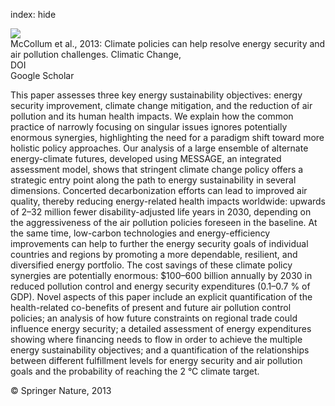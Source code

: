 index: hide

<div class="Citation">
    <div class="Citation-thumb CitationThumb-linked"  data-href="https://doi.org/10.1007/s10584-013-0710-y">
      <img src="https://static.claimspace.cloud/climate-study-static/refs/thumbs/12/McCollum_et_al_2013-thumb.png" />
    </div>

  <div class="Citation-body">
    <div class="Citation-text">McCollum et al., 2013: Climate policies can help resolve energy security and air pollution challenges. <span class="Article-journal">Climatic Change, </span><span class="Article-volume"></span></div>
    <div class="Citation-links">
      <div class="CitationLink" data-href="https://doi.org/10.1007/s10584-013-0710-y">
        <div class="CitationLink-icon CitationLink-Doi"></div>
        <div class="CitationLink-text">DOI</div>
      </div>
      <div class="CitationLink" data-href="https://scholar.google.com/scholar?q=10.1007/s10584-013-0710-y">
        <div class="CitationLink-icon CitationLink-Scholar"></div>
        <div class="CitationLink-text">Google Scholar</div>
      </div>
    </div>
  </div>
</div>

This paper assesses three key energy sustainability objectives: energy security improvement, climate change mitigation, and the reduction of air pollution and its human health impacts. We explain how the common practice of narrowly focusing on singular issues ignores potentially enormous synergies, highlighting the need for a paradigm shift toward more holistic policy approaches. Our analysis of a large ensemble of alternate energy-climate futures, developed using MESSAGE, an integrated assessment model, shows that stringent climate change policy offers a strategic entry point along the path to energy sustainability in several dimensions. Concerted decarbonization efforts can lead to improved air quality, thereby reducing energy-related health impacts worldwide: upwards of 2–32 million fewer disability-adjusted life years in 2030, depending on the aggressiveness of the air pollution policies foreseen in the baseline. At the same time, low-carbon technologies and energy-efficiency improvements can help to further the energy security goals of individual countries and regions by promoting a more dependable, resilient, and diversified energy portfolio. The cost savings of these climate policy synergies are potentially enormous: $100–600 billion annually by 2030 in reduced pollution control and energy security expenditures (0.1–0.7 % of GDP). Novel aspects of this paper include an explicit quantification of the health-related co-benefits of present and future air pollution control policies; an analysis of how future constraints on regional trade could influence energy security; a detailed assessment of energy expenditures showing where financing needs to flow in order to achieve the multiple energy sustainability objectives; and a quantification of the relationships between different fulfillment levels for energy security and air pollution goals and the probability of reaching the 2 °C climate target.

<div class="Citation-copy">
&copy; Springer Nature, 2013
</div>
